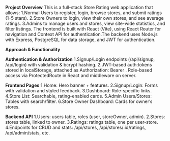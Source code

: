 **Project Overview**
This is a full-stack Store Rating web application that allows:
1.Normal Users to register, login, browse stores, and submit ratings (1–5 stars).
2.Store Owners to login, view their own stores, and see average ratings.
3.Admins to manage users and stores, view site-wide statistics, and filter listings.
The frontend is built with React (Vite), using React Router for navigation and Context API for authentication.The backend uses Node.js with Express, PostgreSQL for data storage, and JWT for authentication.

**Approach & Functionality**

**Authentication & Authorization**
1.Signup/Login endpoints (/api/signup, /api/login) with validation & bcrypt hashing.
2.JWT-based auth:tokens stored in localStorage, attached as Authorization: Bearer <token>.
Role-based access via ProtectedRoute in React and middleware on server.

**Frontend Pages**
1.Home: Hero banner + features.
2.Signup/Login: Forms with validation and styled feedback.
3.Dashboard: Role-specific links.
4.Store List: Searchable, rating-enabled cards.
5.Admin Users/Stores: Tables with search/filter.
6.Store Owner Dashboard: Cards for owner’s stores.

**Backend API**
1.Users: users table, roles (user, storeOwner, admin).
2.Stores: stores table, linked to owner.
3.Ratings: ratings table, one per user-store.
4.Endpoints for CRUD and stats: /api/stores, /api/stores/:id/ratings, /api/admin/stats, etc.
